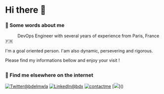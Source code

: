 # Hi there 👋

<!--
**najx/najx** is a ✨ _special_ ✨ repository because its `README.md` (this file) appears on your GitHub profile.
Here are some ideas to get you started:
- 🔭 I’m currently working on ...
- 🌱 I’m currently learning ...
- 👯 I’m looking to collaborate on ...
- 🤔 I’m looking for help with ...
- 💬 Ask me about ...
- 📫 How to reach me: ...
- 😄 Pronouns: ...
- ⚡ Fun fact: ...
-->

### 💬 Some words about me

<samp><p align=”justify” style="text-indent:40px;"> 
DevOps Engineer with several years of experience from Paris, France 🇫🇷
 
I'm a goal oriented person. I'am also dynamic, persevering and rigorous.

Please find my informations bellow and enjoy your visit !</p></samp> 

## 

### 💬 Find me elsewhere on the internet

<a href="https://twitter.com/bdelmwla"><img src="https://img.shields.io/badge/Twitter--_.svg?style=social&logo=twitter" alt="Twitter@bdelmwla"></a>
<a href="https://www.linkedin.com/in/abdx"><img src="https://img.shields.io/badge/LinkedIn--_.svg?style=social&logo=linkedin" alt="LinkedIn@bdx"></a>
<a href="mailto:najim.abdelmoula@yandex.com"><img src="https://img.shields.io/badge/Contact%20Me--_.svg?style=social&logo=mail.ru" alt="contactme"></a>
[![](https://visitor-badge.glitch.me/badge?page_id=najx.visitor-badge")]()
